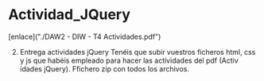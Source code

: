 # Actividad_JQuery

[enlace]("./DAW2 - DIW - T4 Actividades.pdf")

2. Entrega actividades jQuery
   Tenéis que subir vuestros ficheros html, css y js que habéis empleado para hacer las actividades del pdf (Activ idades jQuery). Ffichero zip con todos los archivos.
